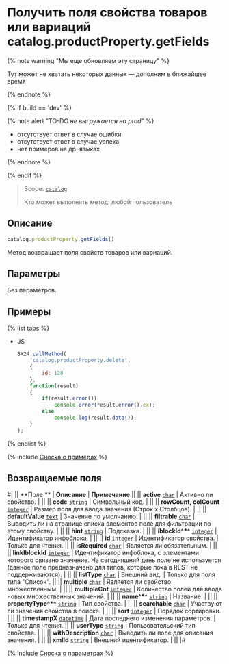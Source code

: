 # Получить поля свойства товаров или вариаций catalog.productProperty.getFields

{% note warning "Мы еще обновляем эту страницу" %}

Тут может не хватать некоторых данных — дополним в ближайшее время

{% endnote %}

{% if build == 'dev' %}

{% note alert "TO-DO _не выгружается на prod_" %}

- отсутствует ответ в случае ошибки
- отсутствует ответ в случае успеха
- нет примеров на др. языках
  
{% endnote %}

{% endif %}

> Scope: [`catalog`](../../scopes/permissions.md)
>
> Кто может выполнять метод: любой пользователь

## Описание

```js
catalog.productProperty.getFields()
```

Метод возвращает поля свойств товаров или вариаций.

## Параметры

Без параметров.

## Примеры

{% list tabs %}

- JS

    ```js
    BX24.callMethod(
        'catalog.productProperty.delete',
        {
            id: 128
        },
        function(result)
        {
            if(result.error())
                console.error(result.error().ex);
            else
                console.log(result.data());
        }
    );
    ```

{% endlist %}

{% include [Сноска о примерах](../../../_includes/examples.md) %}

## Возвращаемые поля

#|
|| **Поле ** | **Описание** | **Примечание** ||
|| **active** 
[`char`](../../data-types.md) | Активно ли свойство. | ||
|| **code** 
[`string`](../../data-types.md) | Символьный код. | ||
|| **rowCount, colCount**
[`integer`](../../data-types.md) | Размер поля для ввода значения (Строк х Столбцов). | ||
|| **defaultValue** 
[`text`](../../data-types.md) | Значение по умолчанию. | ||
|| **filtrable** 
[`char`](../../data-types.md) | Выводить ли на странице списка элементов поле для фильтрации по этому свойству. | ||
|| **hint** 
[`string`](../../data-types.md) | Подсказка. | ||
|| **iblockId^*^** 
[`integer`](../../data-types.md) | Идентификатор инфоблока. | ||
|| **id** 
[`integer`](../../data-types.md) | Идентификатор свойства. | Только для чтения. ||
|| **isRequired** 
[`char`](../../data-types.md) | Является ли обязательным. | ||
|| **linkIblockId** 
[`integer`](../../data-types.md) | Идентификатор инфоблока, с элементами которого связано значение. На сегодняшний день поле не используется (данное поле предназначено для типов, которые пока в REST не поддерживаются). | ||
|| **listType**
[`char`](../../data-types.md) | Внешний вид. | Только для поля типа "Список". ||
|| **multiple** 
[`char`](../../data-types.md) | Является ли свойство множественным. | ||
|| **multipleCnt** 
[`integer`](../../data-types.md) | Количество полей для ввода новых множественных значений. | ||
|| **name^*^** 
[`string`](../../data-types.md) | Название. | ||
|| **propertyType^*^** 
[`string`](../../data-types.md) | Тип свойства. |  ||
|| **searchable** 
[`char`](../../data-types.md) | Участвуют ли значения свойства в поиске. | ||
|| **sort** 
[`integer`](../../data-types.md) | Порядок сортировки. | ||
|| **timestampX** 
[`datetime`](../../data-types.md) | Дата последнего изменения параметров. | Только для чтения. ||
|| **userType** 
[`string`](../../data-types.md) | Пользовательский тип свойства. | ||
|| **withDescription** 
[`char`](../../data-types.md) | Выводить ли поле для описания значения. | ||
|| **xmlId** 
[`string`](../../data-types.md) | Внешний идентификатор. | ||
|#

{% include [Сноска о параметрах](../../../_includes/required.md) %}